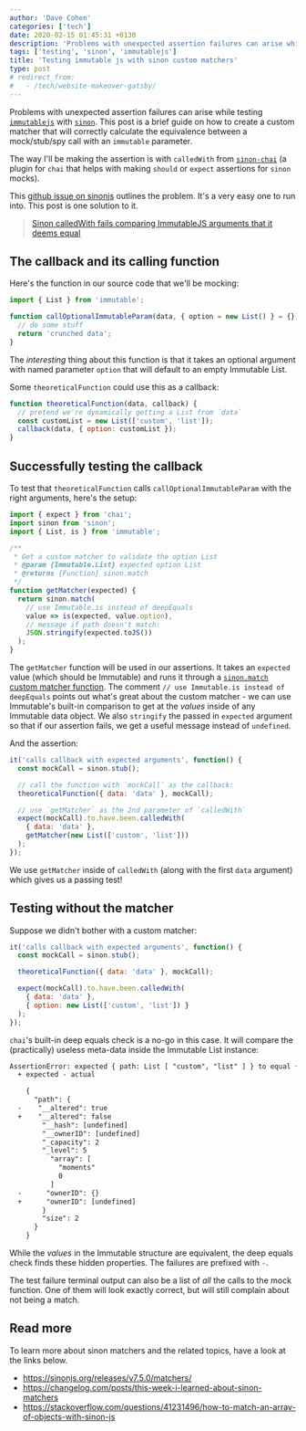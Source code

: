```yaml
---
author: 'Dave Cohen'
categories: ['tech']
date: 2020-02-15 01:45:31 +0130
description: 'Problems with unexpected assertion failures can arise while testing immutablejs with sinon. This post is a brief guide on how to create a custom matcher that will correctly calculate the equivalence between a mock/stub/spy call with an immutable parameter. The way I’ll be making the assertion is with calledWith from sinon-chai (a plugin for chai that helps with making should or expect assertions for sinon mocks). This github issue on sinonjs outlines the problem...'
tags: ['testing', 'sinon', 'immutablejs']
title: 'Testing immutable js with sinon custom matchers'
type: post
# redirect_from:
#   - /tech/website-makeover-gatsby/
---
```


Problems with unexpected assertion failures can arise while testing [`immutablejs`](https://immutable-js.github.io/immutable-js/) with [`sinon`](https://sinonjs.org). This post is a brief guide on how to create a custom matcher that will correctly calculate the equivalence between a mock/stub/spy call with an `immutable` parameter.

The way I'll be making the assertion is with `calledWith` from [`sinon-chai`](https://github.com/domenic/sinon-chai) (a plugin for `chai` that helps with making `should` or `expect` assertions for `sinon` mocks).

This [github issue on sinonjs](https://github.com/sinonjs/sinon/issues/2077) outlines the problem. It's a very easy one to run into. This post is one solution to it.

> [Sinon calledWith fails comparing ImmutableJS arguments that it deems equal](https://github.com/sinonjs/sinon/issues/2077)

## The callback and its calling function

Here's the function in our source code that we'll be mocking:

```js
import { List } from 'immutable';

function callOptionalImmutableParam(data, { option = new List() } = {}) {
  // do some stuff
  return 'crunched data';
}
```

The _interesting_ thing about this function is that it takes an optional argument with named parameter `option` that will default to an empty Immutable List.

Some `theoreticalFunction` could use this as a callback:

```js
function theoreticalFunction(data, callback) {
  // pretend we're dynamically getting a List from `data`
  const customList = new List(['custom', 'list']);
  callback(data, { option: customList });
}
```

## Successfully testing the callback

To test that `theoreticalFunction` calls `callOptionalImmutableParam` with the right arguments, here's the setup:

```js
import { expect } from 'chai';
import sinon from 'sinon';
import { List, is } from 'immutable';

/**
 * Get a custom matcher to validate the option List
 * @param {Immutable.List} expected option List
 * @returns {Function} sinon.match
 */
function getMatcher(expected) {
  return sinon.match(
    // use Immutable.is instead of deepEquals
    value => is(expected, value.option),
    // message if path doesn't match:
    JSON.stringify(expected.toJS())
  );
}
```

The `getMatcher` function will be used in our assertions. It takes an `expected` value (which should be Immutable) and runs it through a [`sinon.match` custom matcher function](https://sinonjs.org/releases/v7.5.0/matchers/). The comment `// use Immutable.is instead of deepEquals` points out what's great about the custom matcher - we can use Immutable's built-in comparison to get at the _values_ inside of any Immutable data object. We also `stringify` the passed in `expected` argument so that if our assertion fails, we get a useful message instead of `undefined`.

And the assertion:

```js
it('calls callback with expected arguments', function() {
  const mockCall = sinon.stub();

  // call the function with `mockCall` as the callback:
  theoreticalFunction({ data: 'data' }, mockCall);

  // use `getMatcher` as the 2nd parameter of `calledWith`
  expect(mockCall).to.have.been.calledWith(
    { data: 'data' },
    getMatcher(new List(['custom', 'list']))
  );
});
```

We use `getMatcher` inside of `calledWith` (along with the first `data` argument) which gives us a passing test!

## Testing without the matcher

Suppose we didn't bother with a custom matcher:

```js
it('calls callback with expected arguments', function() {
  const mockCall = sinon.stub();

  theoreticalFunction({ data: 'data' }, mockCall);

  expect(mockCall).to.have.been.calledWith(
    { data: 'data' },
    { option: new List(['custom', 'list']) }
  );
});
```

`chai`'s built-in deep equals check is a no-go in this case. It will compare the (practically) useless meta-data inside the Immutable List instance:

```txt
AssertionError: expected { path: List [ "custom", "list" ] } to equal { path: List [ "custom", "list" ] }
  + expected - actual

    {
      "path": {
  -    "__altered": true
  +    "__altered": false
        "__hash": [undefined]
        "__ownerID": [undefined]
        "_capacity": 2
        "_level": 5
          "array": [
            "moments"
            0
          ]
  -      "ownerID": {}
  +      "ownerID": [undefined]
        }
        "size": 2
      }
    }
```

While the _values_ in the Immutable structure are equivalent, the deep equals check finds these hidden properties. The failures are prefixed with `-`.

The test failure terminal output can also be a list of _all_ the calls to the mock function. One of them will look exactly correct, but will still complain about not being a match.

## Read more

To learn more about sinon matchers and the related topics, have a look at the links below.

- <https://sinonjs.org/releases/v7.5.0/matchers/>
- <https://changelog.com/posts/this-week-i-learned-about-sinon-matchers>
- <https://stackoverflow.com/questions/41231496/how-to-match-an-array-of-objects-with-sinon-js>
